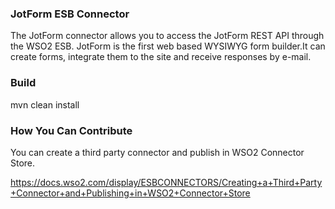 ### JotForm ESB Connector

The JotForm connector allows you to access the JotForm REST API through the WSO2 ESB. JotForm is the first web based WYSIWYG
form builder.It can create forms, integrate them to the site and receive responses by e-mail.

### Build

mvn clean install

### How You Can Contribute
You can create a third party connector and publish in WSO2 Connector Store.

https://docs.wso2.com/display/ESBCONNECTORS/Creating+a+Third+Party+Connector+and+Publishing+in+WSO2+Connector+Store